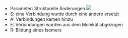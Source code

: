 - Parameter: Strukturelle Änderungen 
![](Pasted%20image%2020231116173955.png)
- S: eine Verbindung wurde durch eine andere ersetzt
- A: Verbindungen kamen hinzu
- E: Verbindungen wurden aus dem Molekül abgezogen
- R: Bildung eines Isomers

